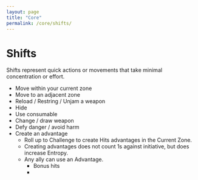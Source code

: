 ```yaml
---
layout: page
title: "Core"
permalink: /core/shifts/
---
```


# Shifts

Shifts represent quick actions or movements that take minimal concentration or effort.

- Move within your current zone
- Move to an adjacent zone
- Reload / Restring / Unjam a weapon
- Hide
- Use consumable
- Change / draw weapon
- Defy danger / avoid harm
- Create an advantage
    - Roll up to Challenge to create Hits advantages in the Current Zone.
    - Creating advantages does not count 1s against initiative, but does increase Entropy.
    - Any ally can use an Advantage.
        - Bonus hits
        -